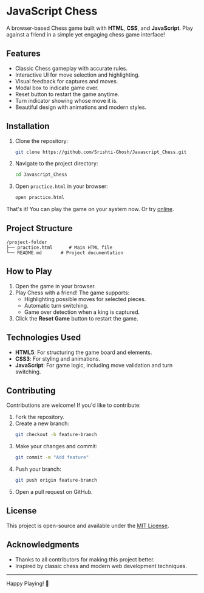 # JavaScript Chess

A browser-based Chess game built with **HTML**, **CSS**, and **JavaScript**. Play against a friend in a simple yet engaging chess game interface!

## Features

- Classic Chess gameplay with accurate rules.
- Interactive UI for move selection and highlighting.
- Visual feedback for captures and moves.
- Modal box to indicate game over.
- Reset button to restart the game anytime.
- Turn indicator showing whose move it is.
- Beautiful design with animations and modern styles.

## Installation

1. Clone the repository:
   ```bash
   git clone https://github.com/Srishti-Ghosh/Javascript_Chess.git
   ```

2. Navigate to the project directory:
   ```bash
   cd Javascript_Chess
   ```

3. Open `practice.html` in your browser:
   ```bash
   open practice.html
   ```

That's it! You can play the game on your system now. Or try [online](http://htmlpreview.github.io/?https://github.com/Srishti-Ghosh/Javascript_Chess/blob/main/practice.html).


## Project Structure

```
/project-folder
├── practice.html      # Main HTML file
└── README.md       # Project documentation
```

## How to Play

1. Open the game in your browser.
2. Play Chess with a friend! The game supports:
   - Highlighting possible moves for selected pieces.
   - Automatic turn switching.
   - Game over detection when a king is captured.
3. Click the **Reset Game** button to restart the game.

## Technologies Used

- **HTML5**: For structuring the game board and elements.
- **CSS3**: For styling and animations.
- **JavaScript**: For game logic, including move validation and turn switching.

## Contributing

Contributions are welcome! If you'd like to contribute:
1. Fork the repository.
2. Create a new branch:
   ```bash
   git checkout -b feature-branch
   ```
3. Make your changes and commit:
   ```bash
   git commit -m "Add feature"
   ```
4. Push your branch:
   ```bash
   git push origin feature-branch
   ```
5. Open a pull request on GitHub.

## License

This project is open-source and available under the [MIT License](LICENSE).

## Acknowledgments

- Thanks to all contributors for making this project better.
- Inspired by classic chess and modern web development techniques.

---
Happy Playing! 🎉
